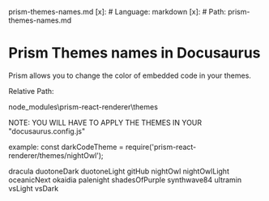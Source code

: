 prism-themes-names.md
[x]: # Language: markdown
[x]: # Path: prism-themes-names.md

# Prism Themes names in Docusaurus

Prism allows you to change the color of embedded code in your themes.

Relative Path:

node_modules\prism-react-renderer\themes

NOTE: YOU WILL HAVE TO APPLY THE THEMES IN YOUR "docusaurus.config.js"

example: const darkCodeTheme = require('prism-react-renderer/themes/nightOwl');

dracula
duotoneDark
duotoneLight
gitHub
nightOwl
nightOwlLight
oceanicNext
okaidia
palenight
shadesOfPurple
synthwave84
ultramin
vsLight
vsDark
